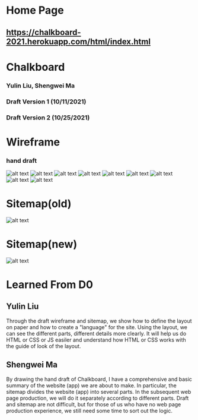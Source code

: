 # Home Page
## https://chalkboard-2021.herokuapp.com/html/index.html

# Chalkboard
### Yulin Liu, Shengwei Ma
### Draft Version 1 (10/11/2021)
### Draft Version 2 (10/25/2021)

# Wireframe
### hand draft
![alt text](https://github.com/kanvile/chalkboard/blob/main/client/D0Draft/1.png)
![alt text](https://github.com/kanvile/chalkboard/blob/main/client/D0Draft/2.png)
![alt text](https://github.com/kanvile/chalkboard/blob/main/client/D0Draft/3.png)
![alt text](https://github.com/kanvile/chalkboard/blob/main/client/D0Draft/4.png)
![alt text](https://github.com/kanvile/chalkboard/blob/main/client/D0Draft/5.png)
![alt text](https://github.com/kanvile/chalkboard/blob/main/client/D0Draft/6.png)
![alt text](https://github.com/kanvile/chalkboard/blob/main/client/D0Draft/7.png)
![alt text](https://github.com/kanvile/chalkboard/blob/main/client/D0Draft/8.png)
![alt text](https://github.com/kanvile/chalkboard/blob/main/client/D0Draft/9.png)

# Sitemap(old)
![alt text](https://github.com/kanvile/chalkboard/blob/main/client/D0Draft/sitemap.png)
# Sitemap(new)
![alt text](https://github.com/kanvile/chalkboard/blob/main/client/D0Draft/newSiteMap.png)

# Learned From D0
## Yulin Liu
Through the draft wireframe and sitemap, we show how to define the layout on paper and how to create a "language" for the site. Using the layout, we can see the different parts, different details more clearly. It will help us do HTML or CSS or JS easiler and understand how HTML or CSS works with the guide of look of the layout.
## Shengwei Ma
By drawing the hand draft of Chalkboard, I have a comprehensive and basic summary of the website (app) we are about to make. In particular, the sitemap divides the website (app) into several parts. In the subsequent web page production, we will do it separately according to different parts. Draft and sitemap are not difficult, but for those of us who have no web page production experience, we still need some time to sort out the logic.

